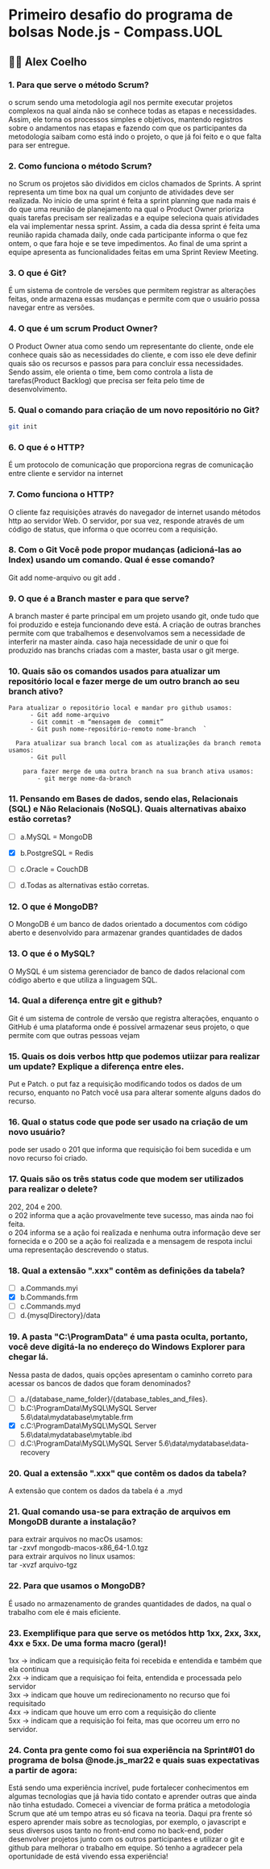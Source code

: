 #  Primeiro desafio do programa de bolsas Node.js - Compass.UOL

##  👨‍💻   Alex Coelho 

### 1. Para que serve o método Scrum?    
o scrum sendo uma metodologia agil nos permite executar projetos complexos na qual ainda não se conhece todas as etapas e necessidades. Assim, ele torna os processos simples e objetivos, mantendo registros sobre o andamentos nas etapas e fazendo com que os participantes da metodologia saibam como está indo o projeto, o que já foi feito e o que falta para ser entregue.

### 2. Como funciona o método Scrum?  
no Scrum os projetos são divididos em ciclos chamados de Sprints. A sprint representa um time box na qual um conjunto de atividades deve ser realizada. No inicio de uma sprint é feita a sprint planning que nada mais é do que uma reunião de planejamento na qual o Product Owner prioriza quais tarefas precisam ser realizadas e a equipe seleciona quais atividades ela vai implementar nessa sprint. Assim, a cada dia dessa sprint é feita uma reunião rapida chamada daily, onde cada participante informa o que fez ontem, o que fara hoje e se teve impedimentos. Ao final de uma sprint a equipe apresenta as funcionalidades feitas em uma Sprint Review Meeting. 

### 3.  O que é Git?   
É um sistema de controle de versões que permitem registrar as alterações feitas, onde armazena essas mudanças e permite com que o usuário possa navegar entre as versões.

### 4.  O que é um scrum Product Owner?  
O Product Owner atua como sendo um representante do cliente, onde ele conhece quais são as necessidades do cliente, e com isso ele deve definir quais são os recursos e passos para para concluir essa necessidades. Sendo assim, ele orienta o time, bem como controla a lista de tarefas(Product Backlog) que precisa ser feita pelo time de desenvolvimento.

### 5.  Qual o comando para criação de um novo repositório no Git?   
```bash
git init
```

### 6.  O que é o HTTP?   
É um protocolo de comunicação que proporciona regras de comunicação entre cliente e servidor na internet
### 7. Como funciona o HTTP?   
O  cliente faz requisições através do navegador de internet usando  métodos http ao servidor Web. O servidor, por sua vez, responde  através de um código de status, que informa o que ocorreu com a requisição.
### 8.	Com o Git Você pode propor mudanças (adicioná-las ao Index) usando um comando. Qual é esse comando?   
Git add nome-arquivo ou git add . 

### 9.	O que é a Branch master e para que serve?   
A branch master é parte principal em um projeto usando git, onde tudo que foi produzido e esteja funcionando deve está. A criação de outras branches permite com que trabalhemos e desenvolvamos sem a necessidade de interferir na master ainda. caso haja necessidade de unir o que foi produzido nas branchs criadas com a master, basta usar o git merge.

### 10.	Quais são os comandos usados para atualizar um repositório local e fazer merge de um outro branch ao seu branch ativo?   
  ```
  Para atualizar o repositório local e mandar pro github usamos:  
		- Git add nome-arquivo  
		- Git commit -m “mensagem de  commit”  
		- Git push nome-repositório-remoto nome-branch  `
  ``` 
  ```
	Para atualizar sua branch local com as atualizações da branch remota usamos:  
		- Git pull
   ```   
```
	para fazer merge de uma outra branch na sua branch ativa usamos:  
		- git merge nome-da-branch
```
### 11. Pensando em Bases de dados, sendo elas, Relacionais (SQL) e Não Relacionais (NoSQL). Quais alternativas abaixo estão corretas?   
- [ ] a.MySQL = MongoDB  
- [x] b.PostgreSQL = Redis   
- [ ] c.Oracle = CouchDB   
- [ ] d.Todas as alternativas estão corretas.   


### 12.	O que é MongoDB?    
 O MongoDB é um banco de dados orientado a documentos com código aberto e desenvolvido para armazenar grandes quantidades de dados
  

### 13.	O que é o MySQL?   
 O MySQL é um sistema gerenciador de banco de dados relacional com código aberto e que utiliza a linguagem SQL.
  

### 14.	Qual a diferença entre git e github?   
Git é um sistema de controle de versão que registra alterações, enquanto o GitHub é uma plataforma onde é possível armazenar seus projeto, o que permite com que outras pessoas vejam

### 15.	Quais os dois verbos http que podemos utiizar para realizar um update? Explique a diferença entre eles.   
  Put e Patch. o put faz a requisição modificando todos os dados de um recurso, enquanto no Patch você usa para alterar somente alguns dados do recurso.  


### 16.	Qual o status code que pode ser usado na criação de um novo usuário?  
pode ser usado o 201 que informa que requisição foi bem sucedida e um novo recurso foi criado.


### 17.	Quais são os três status code que modem ser utilizados para realizar o delete?   
202, 204 e 200.      
o 202 informa que a ação provavelmente teve sucesso, mas ainda nao foi feita.  
o 204 informa se a ação foi realizada e nenhuma outra informação deve ser fornecida e o 200 se a ação foi realizada e a mensagem de respota inclui uma representação descrevendo o status.

### 18.	Qual a extensão ".xxx" contêm as definições da tabela?  
- [ ]  a.Commands.myi   
- [x]  b.Commands.frm   
- [ ]  c.Commands.myd    
- [ ]  d.{mysqlDirectory}/data   

### 19.	A pasta "C:\ProgramData" é uma pasta oculta, portanto, você deve digitá-la no endereço do Windows Explorer para chegar lá.  
Nessa pasta de dados, quais opções apresentam o caminho correto para acessar os bancos de dados que foram denominados?   
- [ ]   a./{database_name_folder}/{database_tables_and_files}.   
- [ ]   b.C:\ProgramData\MySQL\MySQL Server 5.6\data\mydatabase\mytable.frm   
- [x]   c.C:\ProgramData\MySQL\MySQL Server 5.6\data\mydatabase\mytable.ibd   
- [ ]   d.C:\ProgramData\MySQL\MySQL Server 5.6\data\mydatabase\data-recovery   

### 20.	Qual a extensão ".xxx" que contêm os dados da tabela?     
A extensão que contem os dados da tabela é a .myd

### 21.	Qual comando usa-se para extração de arquivos em MongoDB durante a instalação?
para extrair arquivos no macOs usamos:   
tar -zxvf mongodb-macos-x86_64-1.0.tgz  
para extrair arquivos no linux usamos:  
tar -xvzf arquivo-tgz

### 22.	Para que usamos o MongoDB?  
É usado no armazenamento de grandes quantidades de dados, na qual o trabalho com ele é mais eficiente.

### 23.	Exemplifique para que serve os metódos http 1xx, 2xx, 3xx, 4xx e 5xx. De uma forma macro (geral)!  
1xx -> indicam que a requisição feita foi recebida e entendida e também que ela continua    
2xx -> indicam que a requisiçao foi feita, entendida e processada pelo servidor  
3xx -> indicam que houve um redirecionamento no recurso que foi requisitado  
4xx -> indicam que houve um erro com a requisição do cliente   
5xx -> indicam que a requisição foi feita, mas que ocorreu um erro no servidor.  


### 24.	Conta pra gente como foi sua experiência na Sprint#01 do programa de bolsa @node.js_mar22 e quais suas expectativas a partir de agora:  
Está sendo uma experiência incrível, pude fortalecer conhecimentos em algumas tecnologias que já havia tido contato e aprender outras que ainda não tinha estudado. Comecei a vivenciar de forma prática a metodologia Scrum que até um tempo atras eu só ficava na teoria. Daqui pra frente só espero aprender mais sobre as tecnologias, por exemplo, o javascript e seus diversos usos tanto no front-end como no back-end, poder desenvolver projetos junto com os outros participantes e utilizar o git e github para melhorar o trabalho em equipe. Só tenho a agradecer pela oportunidade de está vivendo essa experiência!

